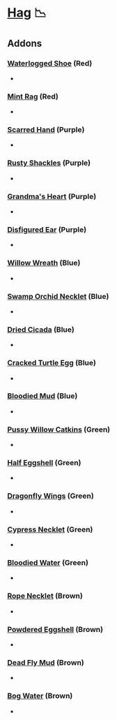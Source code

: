 # [Hag](<https://deadbydaylight.wiki.gg/wiki/Lisa_Sherwood>) 📉

## Addons

### [Waterlogged Shoe](<https://deadbydaylight.wiki.gg/wiki/Waterlogged_Shoe>) (Red)

-


### [Mint Rag](<https://deadbydaylight.wiki.gg/wiki/Mint_Rag>) (Red)

-


### [Scarred Hand](<https://deadbydaylight.wiki.gg/wiki/Scarred_Hand>) (Purple)

-


### [Rusty Shackles](<https://deadbydaylight.wiki.gg/wiki/Rusty_Shackles>) (Purple)

-


### [Grandma's Heart](<https://deadbydaylight.wiki.gg/wiki/Grandma%27s_Heart>) (Purple)

-


### [Disfigured Ear](<https://deadbydaylight.wiki.gg/wiki/Disfigured_Ear>) (Purple)

-


### [Willow Wreath](<https://deadbydaylight.wiki.gg/wiki/Willow_Wreath>) (Blue)

-


### [Swamp Orchid Necklet](<https://deadbydaylight.wiki.gg/wiki/Swamp_Orchid_Necklet>) (Blue)

-


### [Dried Cicada](<https://deadbydaylight.wiki.gg/wiki/Dried_Cicada>) (Blue)

-


### [Cracked Turtle Egg](<https://deadbydaylight.wiki.gg/wiki/Cracked_Turtle_Egg>) (Blue)

-


### [Bloodied Mud](<https://deadbydaylight.wiki.gg/wiki/Bloodied_Mud>) (Blue)

-


### [Pussy Willow Catkins](<https://deadbydaylight.wiki.gg/wiki/Pussy_Willow_Catkins>) (Green)

-


### [Half Eggshell](<https://deadbydaylight.wiki.gg/wiki/Half_Eggshell>) (Green)

-


### [Dragonfly Wings](<https://deadbydaylight.wiki.gg/wiki/Dragonfly_Wings>) (Green)

-


### [Cypress Necklet](<https://deadbydaylight.wiki.gg/wiki/Cypress_Necklet>) (Green)

-


### [Bloodied Water](<https://deadbydaylight.wiki.gg/wiki/Bloodied_Water>) (Green)

-


### [Rope Necklet](<https://deadbydaylight.wiki.gg/wiki/Rope_Necklet>) (Brown)

-


### [Powdered Eggshell](<https://deadbydaylight.wiki.gg/wiki/Powdered_Eggshell>) (Brown)

-


### [Dead Fly Mud](<https://deadbydaylight.wiki.gg/wiki/Dead_Fly_Mud>) (Brown)

-


### [Bog Water](<https://deadbydaylight.wiki.gg/wiki/Bog_Water>) (Brown)

-

